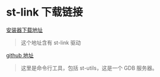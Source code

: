# st-link 下载链接

[安装器下载地址](https://www.st.com/en/development-tools/stsw-link004.html#get-software)

> 这个地址含有 st-link 驱动



[github 地址](https://github.com/stlink-org/stlink.git)

> 这里是命令行工具，包括 st-utils，这是一个 GDB 服务器。